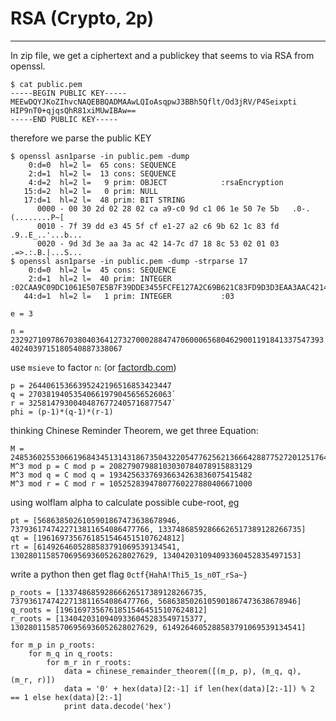 # RSA (Crypto, 2p)

----------

In zip file, we get a ciphertext and a publickey that seems to via RSA from openssl.

```
$ cat public.pem
-----BEGIN PUBLIC KEY-----
MEEwDQYJKoZIhvcNAQEBBQADMAAwLQIoAsqpwJ3BBh5Qflt/Od3jRV/P4Seixpti
HIP9nT0+qjqsQhR81xiMUwIBAw==
-----END PUBLIC KEY-----
```

therefore we parse the public KEY
```
$ openssl asn1parse -in public.pem -dump                                                 
    0:d=0  hl=2 l=  65 cons: SEQUENCE          
    2:d=1  hl=2 l=  13 cons: SEQUENCE          
    4:d=2  hl=2 l=   9 prim: OBJECT            :rsaEncryption
   15:d=2  hl=2 l=   0 prim: NULL              
   17:d=1  hl=2 l=  48 prim: BIT STRING        
      0000 - 00 30 2d 02 28 02 ca a9-c0 9d c1 06 1e 50 7e 5b   .0-.(........P~[
      0010 - 7f 39 dd e3 45 5f cf e1-27 a2 c6 9b 62 1c 83 fd   .9..E_..'...b...
      0020 - 9d 3d 3e aa 3a ac 42 14-7c d7 18 8c 53 02 01 03   .=>.:.B.|...S...
$ openssl asn1parse -in public.pem -dump -strparse 17                                    
    0:d=0  hl=2 l=  45 cons: SEQUENCE          
    2:d=1  hl=2 l=  40 prim: INTEGER           :02CAA9C09DC1061E507E5B7F39DDE3455FCFE127A2C69B621C83FD9D3D3EAA3AAC42147CD7188C53
   44:d=1  hl=2 l=   1 prim: INTEGER           :03
```

`e = 3`

`n = 23292710978670380403641273270002884747060006568046290011918413375473934024039715180540887338067`

use `msieve` to factor `n`:
(or [factordb.com](http://factordb.com/index.php?query=23292710978670380403641273270002884747060006568046290011918413375473934024039715180540887338067))

```
p = 26440615366395242196516853423447
q = 27038194053540661979045656526063`
r = 32581479300404876772405716877547`
phi = (p-1)*(q-1)*(r-1)
```

thinking Chinese Reminder Theorem, we get three Equation:

```
M = 2485360255306619684345131431867350432205477625621366642887752720125176463993839766742234027524
M^3 mod p = C mod p = 20827907988103030784078915883129
M^3 mod q = C mod q = 19342563376936634263836075415482
M^3 mod r = C mod r = 10525283947807760227880406671000
```

using wolflam alpha to calculate possible cube-root,  [eg](http://www.wolframalpha.com/input/?i=x^3+%3D+20827907988103030784078915883129+%28mod+26440615366395242196516853423447%29)

```
pt = [5686385026105901867473638678946, 7379361747422713811654086477766, 13374868592866626517389128266735]
qt = [19616973567618515464515107624812]
rt = [6149264605288583791069539134541, 13028011585706956936052628027629, 134042031094093360452835497153]
```

write a python then get flag `0ctf{HahA!Thi5_1s_n0T_rSa~}`
```
p_roots = [13374868592866626517389128266735, 7379361747422713811654086477766, 5686385026105901867473638678946]
q_roots = [19616973567618515464515107624812]
r_roots = [13404203109409336045283549715377, 13028011585706956936052628027629, 6149264605288583791069539134541]

for m_p in p_roots:
    for m_q in q_roots:
        for m_r in r_roots:
            data = chinese_remainder_theorem([(m_p, p), (m_q, q), (m_r, r)])
            data = '0' + hex(data)[2:-1] if len(hex(data)[2:-1]) % 2 == 1 else hex(data)[2:-1]
            print data.decode('hex')
```
